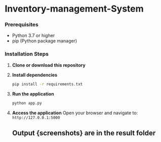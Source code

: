 # Inventory-management-System

### Prerequisites
- Python 3.7 or higher
- pip (Python package manager)

### Installation Steps

1. **Clone or download this repository**

2. **Install dependencies**
   ```bash
   pip install -r requirements.txt
   ```

3. **Run the application**
   ```bash
   python app.py
   ```

4. **Access the application**
   Open your browser and navigate to: `http://127.0.0.1:5000`

   ## Output {screenshots} are in the result folder
   

